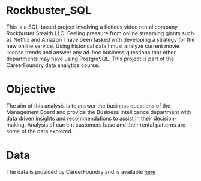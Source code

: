 # Rockbuster_SQL
This is a SQL-based project involving a fictious video rental company, Rockbuster Stealth LLC. Feeling pressure from online streaming giants such as Netflix and Amazon I have been tasked with developing a strategy for the new online service. Using historical data I must analyze current movie license trends and answer any ad-hoc business questions that other departments may have using PostgreSQL. This project is part of the CareerFoundry data analytics course.

# Objective
The aim of this analysis is to answer the business questions of the Management Board and provide the Business Intelligence department with data driven insights and recommendations to assist in their decision-making. Analysis of current customers base and their rental patterns are some of the data explored.

# Data
The data is provided by CareerFoundry and is available [here](https://www.postgresqltutorial.com/wp-content/uploads/2019/05/dvdrental.zip)
